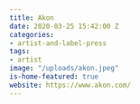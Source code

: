 ```yaml
---
title: Akon
date: 2020-03-25 15:42:00 Z
categories:
- artist-and-label-press
tags:
- artist
image: "/uploads/akon.jpeg"
is-home-featured: true
website: https://www.akon.com/
---
```


